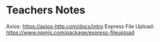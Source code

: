 # Teachers Notes

Axios: https://axios-http.com/docs/intro
Express File Upload: https://www.npmjs.com/package/express-fileupload

